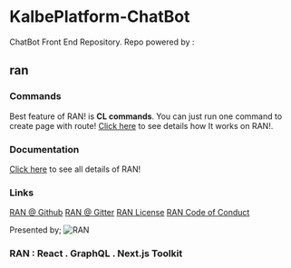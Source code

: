 # KalbePlatform-ChatBot

ChatBot Front End Repository. Repo powered by :

## ran

### Commands

Best feature of RAN! is **CL commands**. You can just run one command to create page with route! [Click here](docs/Commands.md) to see details how It works on RAN!.

### Documentation

[Click here](https://www.rantoolkit.com/) to see all details of RAN!

### Links

[RAN @ Github](https://github.com/Sly777/ran)
[RAN @ Gitter](https://gitter.im/ran-boilerplate/Lobby)
[RAN License](https://github.com/Sly777/ran/blob/master/LICENSE.md)
[RAN Code of Conduct](https://github.com/Sly777/ran/blob/master/CODE_OF_CONDUCT.md)

Presented by;
![RAN](https://user-images.githubusercontent.com/694940/29736531-6ab509e8-8a02-11e7-8e61-66e5ea4e29b8.png)
### RAN : React . GraphQL . Next.js Toolkit
